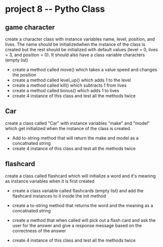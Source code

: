 # project 8 -- Pytho Class

## game character

create a character class with instance variables name, level, position, and lives. The name should be initializedwhen the instance of the class is created but the rest should be initialized with default values (level = 0, lives = 3, and position = 0). It should also have a class variable characters (empty list)

- create a method called move() which takes a value speed and changes the position
- create a method called level_up() which adds 1 to the level
- create a method called kill() which subtracts 1 from lives
- create a method called bonus() which adds 1 to lives
- create 4 instance of this class and test all the methods twice

## Car
create a class called "Car" with instance variables "make" and "model" which get initialized when the instance of the class is created.
- Add to-string method that will return the make and model as a concatnated string
- create 4 instance of this class and test all the methods twice

## flashcard
create a class called flashcard which will initialize a word and it's meaning as instance variables when it is first created
- create a class variable called flashcards (empty list) and add the flashcard instances to it inside the init method

- create a to-string method that returns the word and the meaning as a concatnated string
- create a method that when called will pick out a flash card and ask the user for the answer and give a response message based on the correctness of the answer
- create 4 instance of this class and test all the methods twice
